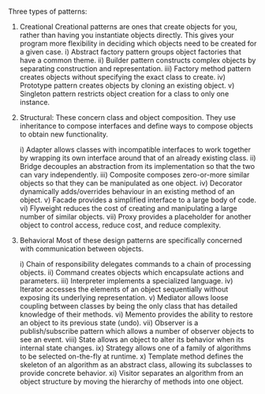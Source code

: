 Three types of patterns:

1)  Creational
    Creational patterns are ones that create objects for you, rather than having you instantiate objects directly. This gives your program more flexibility in deciding which objects need to be created for a given case.
      i) Abstract factory pattern groups object factories that have a common theme.
     ii) Builder pattern constructs complex objects by separating construction and representation.
    iii) Factory method pattern creates objects without specifying the exact class to create.
     iv) Prototype pattern creates objects by cloning an existing object.
      v) Singleton pattern restricts object creation for a class to only one instance.

2)  Structural:
    These concern class and object composition. They use inheritance to compose interfaces and define ways to compose objects to obtain new functionality.

      i) Adapter allows classes with incompatible interfaces to work together by wrapping its own interface around that of an already existing class.
     ii) Bridge decouples an abstraction from its implementation so that the two can vary independently.
    iii) Composite composes zero-or-more similar objects so that they can be manipulated as one object.
     iv) Decorator dynamically adds/overrides behaviour in an existing method of an object.
      v) Facade provides a simplified interface to a large body of code.
     vi) Flyweight reduces the cost of creating and manipulating a large number of similar objects.
    vii) Proxy provides a placeholder for another object to control access, reduce cost, and reduce complexity.


3)  Behavioral
    Most of these design patterns are specifically concerned with communication between objects.

      i) Chain of responsibility delegates commands to a chain of processing objects.
     ii) Command creates objects which encapsulate actions and parameters.
    iii) Interpreter implements a specialized language.
     iv) Iterator accesses the elements of an object sequentially without exposing its underlying representation.
      v) Mediator allows loose coupling between classes by being the only class that has detailed knowledge of their methods.
     vi) Memento provides the ability to restore an object to its previous state (undo).
    vii) Observer is a publish/subscribe pattern which allows a number of observer objects to see an event.
   viii) State allows an object to alter its behavior when its internal state changes.
     ix) Strategy allows one of a family of algorithms to be selected on-the-fly at runtime.
      x) Template method defines the skeleton of an algorithm as an abstract class, allowing its subclasses to provide concrete behavior.
     xi) Visitor separates an algorithm from an object structure by moving the hierarchy of methods into one object.
